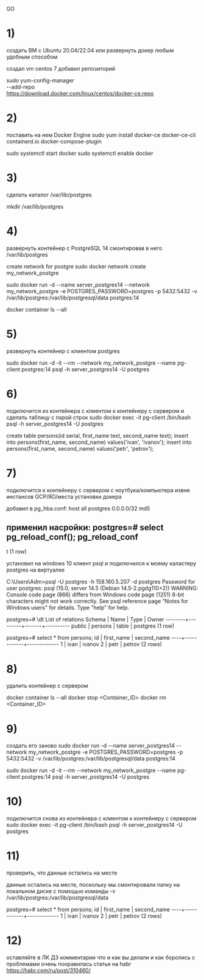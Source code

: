 GO

# 1)
создать ВМ с Ubuntu 20.04/22.04 или развернуть докер любым удобным способом

создал vm centos 7
добавил репозиторий

sudo yum-config-manager \
    --add-repo \
    https://download.docker.com/linux/centos/docker-ce.repo


# 2)
поставить на нем Docker Engine
sudo yum install docker-ce docker-ce-cli containerd.io docker-compose-plugin

sudo systemctl start docker
sudo systemctl enable docker

# 3)
сделать каталог /var/lib/postgres

mkdir /var/lib/postgres

# 4)
развернуть контейнер с PostgreSQL 14 смонтировав в него /var/lib/postgres

create network for postgre 
sudo docker network create my_network_postgre

sudo docker run -d --name server_postgres14 --network my_network_postgre -e POSTGRES_PASSWORD=postgres -p 5432:5432 -v /var/lib/postgres:/var/lib/postgresql/data postgres:14

docker container ls --all

# 5)
развернуть контейнер с клиентом postgres

sudo docker run -d -it --rm --network my_network_postgre --name pg-client postgres:14 psql -h server_postgres14 -U postgres 


# 6)
подключится из контейнера с клиентом к контейнеру с сервером и сделать таблицу с парой строк
sudo docker exec -it pg-client /bin/bash
psql -h server_postgres14 -U postgres

create table persons(id serial, first_name text, second_name text);
insert into persons(first_name, second_name) values('ivan', 'ivanov');
insert into persons(first_name, second_name) values('petr', 'petrov');

# 7)
подключится к контейнеру с сервером с ноутбука/компьютера извне инстансов GCP/ЯО/места установки докера

добавил в pg_hba.conf:
host    all             postgres        0.0.0.0/32              md5

применил насройки:
postgres=# select pg_reload_conf();
 pg_reload_conf
----------------
 t
(1 row)


установил на windows 10 клиент psql и подключился к моему каластеру postgres на виртуалке

C:\Users\Adm>psql -U postgres -h 158.160.5.207 -d postgres
Password for user postgres:
psql (15.0, server 14.5 (Debian 14.5-2.pgdg110+2))
WARNING: Console code page (866) differs from Windows code page (1251)
         8-bit characters might not work correctly. See psql reference
         page "Notes for Windows users" for details.
Type "help" for help.

postgres=# \dt
          List of relations
 Schema |  Name   | Type  |  Owner
--------+---------+-------+----------
 public | persons | table | postgres
(1 row)


postgres=# select * from persons;
 id | first_name | second_name
----+------------+-------------
  1 | ivan       | ivanov
  2 | petr       | petrov
(2 rows)


# 8)
удалить контейнер с сервером

docker container ls --all
docker stop <Container_ID>
docker rm <Container_ID>


# 9)
создать его заново
sudo docker run -d --name server_postgres14 --network my_network_postgre -e POSTGRES_PASSWORD=postgres -p 5432:5432 -v /var/lib/postgres:/var/lib/postgresql/data postgres:14

sudo docker run -d -it --rm --network my_network_postgre --name pg-client postgres:14 psql -h server_postgres14 -U postgres 

# 10)
подключится снова из контейнера с клиентом к контейнеру с сервером
sudo docker exec -it pg-client /bin/bash
psql -h server_postgres14 -U postgres

# 11)
проверить, что данные остались на месте

данные остались на месте, поскольку мы смонтировали папку на локальном диске с помощью команды -v /var/lib/postgres:/var/lib/postgresql/data

postgres=# select * from persons;
 id | first_name | second_name
----+------------+-------------
  1 | ivan       | ivanov
  2 | petr       | petrov
(2 rows)

# 12)
оставляйте в ЛК ДЗ комментарии что и как вы делали и как боролись с проблемами
очень понравилась статья на habr
https://habr.com/ru/post/310460/
